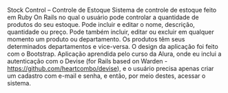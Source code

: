 Stock Control – Controle de Estoque
Sistema de controle de estoque feito em Ruby On Rails no qual o usuário pode controlar a quantidade de produtos do seu estoque. Pode incluir e editar o nome, descrição, quantidade ou preço. Pode também incluir, editar ou excluir em qualquer momento um produto ou departamento. Os produtos têm seus determinados departamentos e vice-versa. O design da aplicação foi feito com o Bootstrap. 
Aplicação aprendida pelo curso da Alura, onde eu inclui a autenticação com o Devise (for Rails based on Warden - https://github.com/heartcombo/devise), e o usuário precisa apenas criar um cadastro com e-mail e senha, e então, por meio destes, acessar o sistema. 
